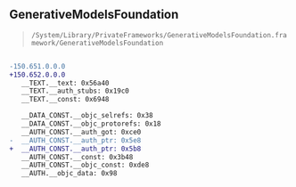 ## GenerativeModelsFoundation

> `/System/Library/PrivateFrameworks/GenerativeModelsFoundation.framework/GenerativeModelsFoundation`

```diff

-150.651.0.0.0
+150.652.0.0.0
   __TEXT.__text: 0x56a40
   __TEXT.__auth_stubs: 0x19c0
   __TEXT.__const: 0x6948

   __DATA_CONST.__objc_selrefs: 0x38
   __DATA_CONST.__objc_protorefs: 0x18
   __AUTH_CONST.__auth_got: 0xce0
-  __AUTH_CONST.__auth_ptr: 0x5e8
+  __AUTH_CONST.__auth_ptr: 0x5b8
   __AUTH_CONST.__const: 0x3b48
   __AUTH_CONST.__objc_const: 0xde8
   __AUTH.__objc_data: 0x98

```
